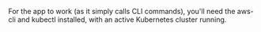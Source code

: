 For the app to work (as it simply calls CLI commands), you'll need the aws-cli and kubectl installed, with an active Kubernetes cluster running.